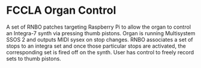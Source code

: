 # FCCLA Organ Control
<p1>
A set of RNBO patches targeting Raspberry Pi to allow the organ to control an Integra-7 synth via pressing thumb pistons.
Organ is running Multisystem SSOS 2 and outputs MIDI sysex on stop changes. RNBO associates a set of stops to an integra set 
and once those particular stops are activated, the corresponding set is fired off on the synth. User has control to freely
record sets to thumb pistons.
</p1>